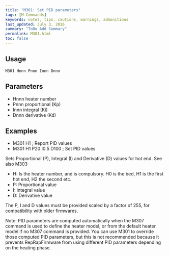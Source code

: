 ```yaml
---
title: "M301: Set PID parameters" 
tags: [M-Commands]
keywords: notes, tips, cautions, warnings, admonitions
last_updated: July 3, 2016
summary: "ToDo Add Summary"
permalink: M301.html
toc: false
---
```



## Usage ##
```
M301 Hnnn Pnnn Innn Dnnn
```

## Parameters ##

+ Hnnn heater number
+ Pnnn proportional (Kp)
+ Innn integral (Ki)
+ Dnnn derivative (Kd)

## Examples ##

+ M301 H1 ; Report PID values
+ M301 H1 P20 I0.5 D100 ; Set PID values

Sets Proportional (P), Integral (I) and Derivative (D) values for hot end. See also M303

+ H: Is the heater number, and is compulsory. H0 is the bed, H1 is the first hot end, H2 the second etc.
+ P: Proportional value
+ I: Integral value
+ D: Derivative value

The P, I and D values must be provided scaled by a factor of 255, for compatibility with older firmwares.

Note: PID parameters are computed automatically when the M307 command is used to define the heater model, or from the default heater model if no M307 command is provided. You can use M301 to override those computed PID parameters, but this is not recommended because it prevents RepRapFirmware from using different PID parameters depending on the heating phase.


